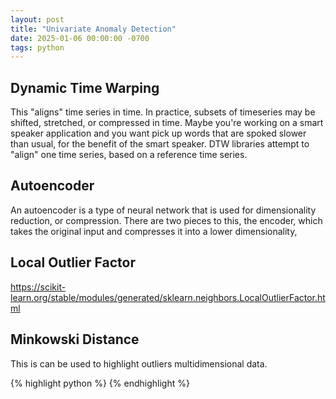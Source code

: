 ```yaml
---
layout: post
title: "Univariate Anomaly Detection"
date: 2025-01-06 00:00:00 -0700
tags: python
---
```


## Dynamic Time Warping

This "aligns" time series in time. In practice, subsets of timeseries may be
shifted, stretched, or compressed in time. Maybe you're working on a smart
speaker application and you want pick up words that are spoked slower than
usual, for the benefit of the smart speaker. DTW libraries attempt to "align"
one time series, based on a reference time series.

## Autoencoder

An autoencoder is a type of neural network that is used for dimensionality
reduction, or compression. There are two pieces to this, the encoder, which
takes the original input and compresses it into a lower dimensionality,

## Local Outlier Factor

https://scikit-learn.org/stable/modules/generated/sklearn.neighbors.LocalOutlierFactor.html

## Minkowski Distance

This is can be used to highlight outliers multidimensional data.

{% highlight python %}
{% endhighlight %}

